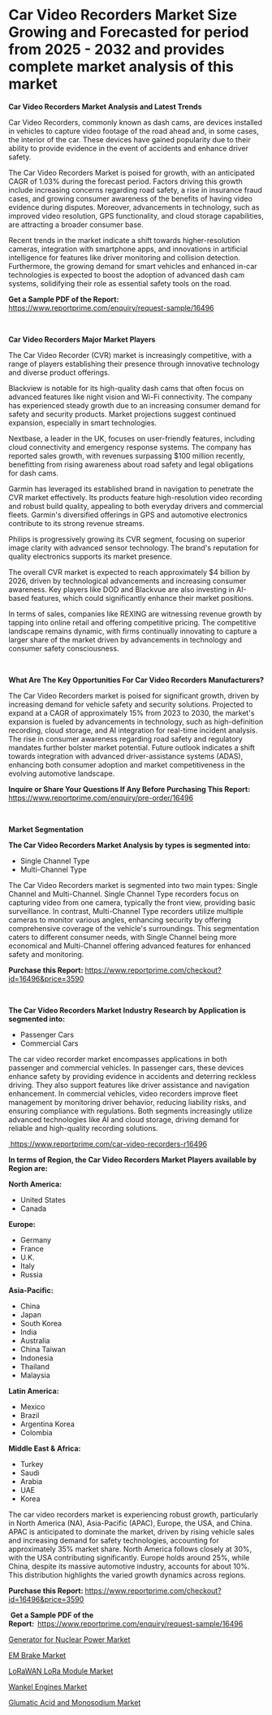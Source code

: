<p><h1>Car Video Recorders Market Size Growing and Forecasted for period from 2025 - 2032 and provides complete market analysis of this market</h1></p><p><strong>Car Video Recorders Market Analysis and Latest Trends</strong></p>
<p><p>Car Video Recorders, commonly known as dash cams, are devices installed in vehicles to capture video footage of the road ahead and, in some cases, the interior of the car. These devices have gained popularity due to their ability to provide evidence in the event of accidents and enhance driver safety. </p><p>The Car Video Recorders Market is poised for growth, with an anticipated CAGR of 1.03% during the forecast period. Factors driving this growth include increasing concerns regarding road safety, a rise in insurance fraud cases, and growing consumer awareness of the benefits of having video evidence during disputes. Moreover, advancements in technology, such as improved video resolution, GPS functionality, and cloud storage capabilities, are attracting a broader consumer base.</p><p>Recent trends in the market indicate a shift towards higher-resolution cameras, integration with smartphone apps, and innovations in artificial intelligence for features like driver monitoring and collision detection. Furthermore, the growing demand for smart vehicles and enhanced in-car technologies is expected to boost the adoption of advanced dash cam systems, solidifying their role as essential safety tools on the road.</p></p>
<p><strong>Get a Sample PDF of the Report:&nbsp;</strong> <a href="https://www.reportprime.com/enquiry/request-sample/16496?utm_campaign=2447&utm_medium=2&utm_source=Github&utm_content=ia&utm_term=17032025&utm_id=car-video-recorders">https://www.reportprime.com/enquiry/request-sample/16496</a></p>
<p>&nbsp;</p>
<p><strong>Car Video Recorders Major Market Players</strong></p>
<p><p>The Car Video Recorder (CVR) market is increasingly competitive, with a range of players establishing their presence through innovative technology and diverse product offerings.</p><p>Blackview is notable for its high-quality dash cams that often focus on advanced features like night vision and Wi-Fi connectivity. The company has experienced steady growth due to an increasing consumer demand for safety and security products. Market projections suggest continued expansion, especially in smart technologies.</p><p>Nextbase, a leader in the UK, focuses on user-friendly features, including cloud connectivity and emergency response systems. The company has reported sales growth, with revenues surpassing $100 million recently, benefitting from rising awareness about road safety and legal obligations for dash cams.</p><p>Garmin has leveraged its established brand in navigation to penetrate the CVR market effectively. Its products feature high-resolution video recording and robust build quality, appealing to both everyday drivers and commercial fleets. Garmin's diversified offerings in GPS and automotive electronics contribute to its strong revenue streams.</p><p>Philips is progressively growing its CVR segment, focusing on superior image clarity with advanced sensor technology. The brand's reputation for quality electronics supports its market presence.</p><p>The overall CVR market is expected to reach approximately $4 billion by 2026, driven by technological advancements and increasing consumer awareness. Key players like DOD and Blackvue are also investing in AI-based features, which could significantly enhance their market positions.</p><p>In terms of sales, companies like REXING are witnessing revenue growth by tapping into online retail and offering competitive pricing. The competitive landscape remains dynamic, with firms continually innovating to capture a larger share of the market driven by advancements in technology and consumer safety consciousness.</p></p>
<p>&nbsp;</p>
<p><strong>What Are The Key Opportunities For Car Video Recorders Manufacturers?</strong></p>
<p><p>The Car Video Recorders market is poised for significant growth, driven by increasing demand for vehicle safety and security solutions. Projected to expand at a CAGR of approximately 15% from 2023 to 2030, the market's expansion is fueled by advancements in technology, such as high-definition recording, cloud storage, and AI integration for real-time incident analysis. The rise in consumer awareness regarding road safety and regulatory mandates further bolster market potential. Future outlook indicates a shift towards integration with advanced driver-assistance systems (ADAS), enhancing both consumer adoption and market competitiveness in the evolving automotive landscape.</p></p>
<p><strong>Inquire or Share Your Questions If Any Before Purchasing This Report:</strong> <a href="https://www.reportprime.com/enquiry/pre-order/16496?utm_campaign=2447&utm_medium=2&utm_source=Github&utm_content=ia&utm_term=17032025&utm_id=car-video-recorders">https://www.reportprime.com/enquiry/pre-order/16496</a></p>
<p>&nbsp;</p>
<p><strong>Market Segmentation</strong></p>
<p><strong>The Car Video Recorders Market Analysis by types is segmented into:</strong></p>
<p><ul><li>Single Channel Type</li><li>Multi-Channel Type</li></ul></p>
<p><p>The Car Video Recorders market is segmented into two main types: Single Channel and Multi-Channel. Single Channel Type recorders focus on capturing video from one camera, typically the front view, providing basic surveillance. In contrast, Multi-Channel Type recorders utilize multiple cameras to monitor various angles, enhancing security by offering comprehensive coverage of the vehicle's surroundings. This segmentation caters to different consumer needs, with Single Channel being more economical and Multi-Channel offering advanced features for enhanced safety and monitoring.</p></p>
<p><strong>Purchase this Report:&nbsp;</strong><a href="https://www.reportprime.com/checkout?id=16496&price=3590&utm_campaign=2447&utm_medium=2&utm_source=Github&utm_content=ia&utm_term=17032025&utm_id=car-video-recorders">https://www.reportprime.com/checkout?id=16496&price=3590</a></p>
<p>&nbsp;</p>
<p><strong>The Car Video Recorders Market Industry Research by Application is segmented into:</strong></p>
<p><ul><li>Passenger Cars</li><li>Commercial Cars</li></ul></p>
<p><p>The car video recorder market encompasses applications in both passenger and commercial vehicles. In passenger cars, these devices enhance safety by providing evidence in accidents and deterring reckless driving. They also support features like driver assistance and navigation enhancement. In commercial vehicles, video recorders improve fleet management by monitoring driver behavior, reducing liability risks, and ensuring compliance with regulations. Both segments increasingly utilize advanced technologies like AI and cloud storage, driving demand for reliable and high-quality recording solutions.</p></p>
<p><a href="https://www.reportprime.com/car-video-recorders-r16496?utm_campaign=2447&utm_medium=2&utm_source=Github&utm_content=ia&utm_term=17032025&utm_id=car-video-recorders">&nbsp;https://www.reportprime.com/car-video-recorders-r16496</a></p>
<p><strong>In terms of Region, the Car Video Recorders Market Players available by Region are:</strong></p>
<p>
    <p> <strong> North America: </strong>
        <ul>
            <li>United States</li>
            <li>Canada</li>
        </ul>
        </p> 
    <p> <strong> Europe: </strong>
        <ul>
            <li>Germany</li>
            <li>France</li>
            <li>U.K.</li>
            <li>Italy</li>
            <li>Russia</li>
        </ul>
        </p> 
    <p> <strong> Asia-Pacific: </strong>
        <ul>
            <li>China</li>
            <li>Japan</li>
            <li>South Korea</li>
            <li>India</li>
            <li>Australia</li>
            <li>China Taiwan</li>
            <li>Indonesia</li>
            <li>Thailand</li>
            <li>Malaysia</li>
        </ul>
        </p> 
    <p> <strong> Latin America: </strong>
        <ul>
            <li>Mexico</li>
            <li>Brazil</li>
            <li>Argentina Korea</li>
            <li>Colombia</li>
        </ul>
        </p> 
    <p> <strong> Middle East & Africa: </strong>
        <ul>
            <li>Turkey</li>
            <li>Saudi</li>
            <li>Arabia</li>
            <li>UAE</li>
            <li>Korea</li>
        </ul>
    </p>
    </p>
<p><p>The car video recorders market is experiencing robust growth, particularly in North America (NA), Asia-Pacific (APAC), Europe, the USA, and China. APAC is anticipated to dominate the market, driven by rising vehicle sales and increasing demand for safety technologies, accounting for approximately 35% market share. North America follows closely at 30%, with the USA contributing significantly. Europe holds around 25%, while China, despite its massive automotive industry, accounts for about 10%. This distribution highlights the varied growth dynamics across regions.</p></p>
<p><strong>Purchase this Report: </strong><a href="https://www.reportprime.com/checkout?id=16496&price=3590&utm_campaign=2447&utm_medium=2&utm_source=Github&utm_content=ia&utm_term=17032025&utm_id=car-video-recorders">https://www.reportprime.com/checkout?id=16496&price=3590</a></p>
<p>&nbsp;<strong>Get a Sample PDF of the Report:&nbsp;&nbsp;</strong><a href="https://www.reportprime.com/enquiry/request-sample/16496?utm_campaign=2447&utm_medium=2&utm_source=Github&utm_content=ia&utm_term=17032025&utm_id=car-video-recorders">https://www.reportprime.com/enquiry/request-sample/16496</a></p>
<p><strong></strong></p>
<p><p><a href="https://www.linkedin.com/pulse/global-generator-nuclear-power-market-share-growth-opportunities-pjfxe?utm_campaign=2447&utm_medium=2&utm_source=Github&utm_content=ia&utm_term=17032025&utm_id=car-video-recorders">Generator for Nuclear Power Market</a></p><p><a href="https://github.com/bawksmaedamu/Market-Research-Report-List-1/blob/main/em-brake-market.md?utm_campaign=2447&utm_medium=2&utm_source=Github&utm_content=ia&utm_term=17032025&utm_id=car-video-recorders">EM Brake Market</a></p><p><a href="https://www.linkedin.com/pulse/global-study-lorawan-lora-module-market-from-2025-2032-mean-zm55e?utm_campaign=2447&utm_medium=2&utm_source=Github&utm_content=ia&utm_term=17032025&utm_id=car-video-recorders">LoRaWAN LoRa Module Market</a></p><p><a href="https://github.com/marfosamiko7/Market-Research-Report-List-1/blob/main/wankel-engines-market.md?utm_campaign=2447&utm_medium=2&utm_source=Github&utm_content=ia&utm_term=17032025&utm_id=car-video-recorders">Wankel Engines Market</a></p><p><a href="https://www.linkedin.com/pulse/glumatic-acid-monosodium-market-demand-forecast-74-cagr-bfege?utm_campaign=2447&utm_medium=2&utm_source=Github&utm_content=ia&utm_term=17032025&utm_id=car-video-recorders">Glumatic Acid and Monosodium Market</a></p></p>